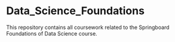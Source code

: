 # Data_Science_Foundations
This repository contains all coursework related to the Springboard Foundations of Data Science course.
